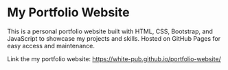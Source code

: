 # My Portfolio Website
This is a personal portfolio website built with HTML, CSS, Bootstrap, and JavaScript to showcase my projects and skills. Hosted on GitHub Pages for easy access and maintenance.

Link the my portfolio website: https://white-pub.github.io/portfolio-website/
